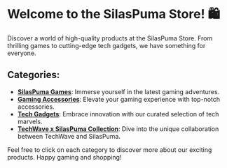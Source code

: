 # Welcome to the SilasPuma Store! 🛍️

Discover a world of high-quality products at the SilasPuma Store. From thrilling games to cutting-edge tech gadgets, we have something for everyone.

## Categories:

- [**SilasPuma Games**](games.md): Immerse yourself in the latest gaming adventures.
- [**Gaming Accessories**](gaming-accessories.md): Elevate your gaming experience with top-notch accessories.
- [**Tech Gadgets**](tech-gadgets.md): Embrace innovation with our curated selection of tech marvels.
- [**TechWave x SilasPuma Collection**](techwave-collection.md): Dive into the unique collaboration between TechWave and SilasPuma.

Feel free to click on each category to discover more about our exciting products. Happy gaming and shopping!
